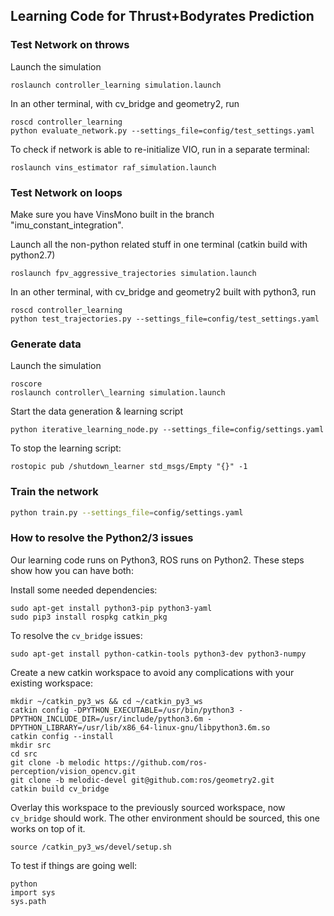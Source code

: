 ## Learning Code for Thrust+Bodyrates Prediction


### Test Network on throws
Launch the simulation
```
roslaunch controller_learning simulation.launch
```

In an other terminal, with cv\_bridge and geometry2, run
```
roscd controller_learning
python evaluate_network.py --settings_file=config/test_settings.yaml
```

To check if network is able to re-initialize VIO, run in a separate terminal:
```
roslaunch vins_estimator raf_simulation.launch
```

### Test Network on loops
Make sure you have VinsMono built in the branch "imu\_constant\_integration".

Launch all the non-python related stuff in one terminal (catkin build with python2.7)
```
roslaunch fpv_aggressive_trajectories simulation.launch
```

In an other terminal, with cv\_bridge and geometry2 built with python3, run
```
roscd controller_learning
python test_trajectories.py --settings_file=config/test_settings.yaml
```

### Generate data 
Launch the simulation
```
roscore
roslaunch controller\_learning simulation.launch
```
Start the data generation & learning script
```
python iterative_learning_node.py --settings_file=config/settings.yaml
```
To stop the learning script:
```
rostopic pub /shutdown_learner std_msgs/Empty "{}" -1
```


### Train the network
```bash
python train.py --settings_file=config/settings.yaml
```

### How to resolve the Python2/3 issues
Our learning code runs on Python3, ROS runs on Python2. These steps show how you can have both:

Install some needed dependencies:
```
sudo apt-get install python3-pip python3-yaml
sudo pip3 install rospkg catkin_pkg
```
To resolve the `cv_bridge` issues:
```
sudo apt-get install python-catkin-tools python3-dev python3-numpy
```
Create a new catkin workspace to avoid any complications with your existing workspace:
```
mkdir ~/catkin_py3_ws && cd ~/catkin_py3_ws
catkin config -DPYTHON_EXECUTABLE=/usr/bin/python3 -DPYTHON_INCLUDE_DIR=/usr/include/python3.6m -DPYTHON_LIBRARY=/usr/lib/x86_64-linux-gnu/libpython3.6m.so
catkin config --install
mkdir src
cd src
git clone -b melodic https://github.com/ros-perception/vision_opencv.git
git clone -b melodic-devel git@github.com:ros/geometry2.git
catkin build cv_bridge
```
Overlay this workspace to the previously sourced workspace, now `cv_bridge` should work. The other environment should be sourced, this one works on top of it.
```
source /catkin_py3_ws/devel/setup.sh
```

To test if things are going well:
```
python
import sys
sys.path
```
